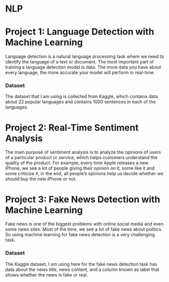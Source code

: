 # NLP

# Project 1: Language Detection with Machine Learning

Language detection is a natural language processing task where we need to identify the language of a text or document. The most important part of training a language detection model is data. The more data you have about every language, the more accurate your model will perform in real-time. 

### Dataset

The dataset that I am using is collected from Kaggle, which contains data about 22 popular languages and contains 1000 sentences in each of the languages.

# Project 2: Real-Time Sentiment Analysis

The main purpose of sentiment analysis is to analyze the opinions of users of a particular product or service, which helps customers understand the quality of the product. For example, every time Apple releases a new iPhone, we see a lot of people giving their opinion on it, some like it and some criticize it, in the end, all people’s opinions help us decide whether we should buy the new iPhone or not.

# Project 3: Fake News Detection with Machine Learning

Fake news is one of the biggest problems with online social media and even some news sites. Most of the time, we see a lot of fake news about politics. So using machine learning for fake news detection is a very challenging task.

### Dataset
The Kaggle dataset, I am using here for the fake news detection task has data about the news title, news content, and a column known as label that shows whether the news is fake or real.



